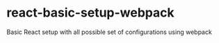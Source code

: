 # react-basic-setup-webpack
Basic React setup with all possible set of configurations using webpack
